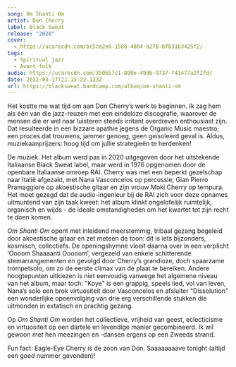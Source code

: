 ```yaml
---
song: Om Shanti Om
artist: Don Cherry
label: Black Sweat
release: "2020"
cover:
  - https://ucarecdn.com/bc5ce2e0-158b-48b4-a278-bf631b3425f2/
tags:
  - Spiritual jazz
  - Avant-folk
audio: https://ucarecdn.com/350657c1-890e-49db-9737-f41477a2f2fd/
date: 2022-03-17T21:15:22.123Z
url: https://blacksweat.bandcamp.com/album/om-shanti-om
---
```

Het kostte me wat tijd om aan Don Cherry’s werk te beginnen. Ik zag hem als één van die jazz-reuzen met een eindeloze discografie, waarover de mensen die er wel naar luisteren steeds irritant overdreven enthousiast zijn. Dat resulteerde in een bizzare apathie jegens de Organic Music maestro; een proces dat trouwens, jammer genoeg, geen geïsoleerd geval is. Aldus, muziekaanprijzers: hoog tijd om jullie strategieën te herdenken!

De muziek. Het album werd pas in 2020 uitgegeven door het uitstekende Italiaanse Black Sweat label, maar werd in 1976 opgenomen door de openbare Italiaanse omroep RAI. Cherry was met een beperkt gezelschap naar Italië afgezakt, met Nana Vasconcelos op percussie, Gian Pierro Pramaggiore op akoestische gitaar en zijn vrouw Moki Cherry op tempura. Het moet gezegd dat de audio-ingenieur bij de RAI zich voor deze opnames uitmuntend van zijn taak kweet: het album klinkt ongelofelijk ruimtelijk, organisch en wijds - de ideale omstandigheden om het kwartet tot zijn recht te doen komen.

*Om Shanti Om* opent met inleidend meerstemmig, tribaal gezang begeleid door akoestische gitaar en zet meteen de toon: dit is iets bijzonders, kosmisch, collectiefs. De openingshymne vloeit daarna over in een verplicht ‘Oooom Shaaaanti Ooooom’, vergezeld van enkele schitterende stemarrangementen en gevolgd door Cherry’s grandioze, doch spaarzame trompetsolo, om zo de eerste climax van de plaat te bereiken. Andere hoogtepunten uitkiezen is niet eenvoudig vanwege het algemene niveau van het album, maar toch: "Koye" is een grappig, speels lied, vol van leven, Nana’s solo een brok virtuositeit door Vasconcelos en afsluiter "Dissolution" een wonderlijke opeenvolging van drie erg verschillende stukken die uitmonden in extatisch en prachtig gezang.

Op *Om Shanti Om* worden het collectieve, vrijheid van geest, eclecticisme en virtuositeit op een dartele en levendige manier gecombineerd. Ik wil gewoon met hen meezingen en -dansen ergens op een Zweeds strand.

Fun fact: Eagle-Eye Cherry is de zoon van Don. Saaaaaaaave tonight (altijd een goed nummer gevonden)!